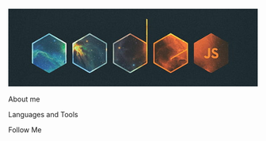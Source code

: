 ![Header](https://github.com/handreasyan/handreasyan/blob/main/assets/header.png)

About me

Languages and Tools

Follow Me
